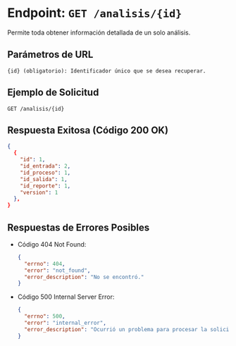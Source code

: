 # Endpoint: `GET /analisis/{id}`

Permite toda obtener información detallada de un solo análisis.

## Parámetros de URL
```http
{id} (obligatorio): Identificador único que se desea recuperar.
```

## Ejemplo de Solicitud
```http
GET /analisis/{id}
```

## Respuesta Exitosa (Código 200 OK)
```json
{
  {
    "id": 1,
    "id_entrada": 2,
    "id_proceso": 1,
    "id_salida": 1,
    "id_reporte": 1,
    "version": 1
  },
}
```

## Respuestas de Errores Posibles
- Código 404 Not Found:

  ```json
  {
    "errno": 404,
    "error": "not_found",
    "error_description": "No se encontró."
  }
  ```

- Código 500 Internal Server Error:
  ```json
  {
    "errno": 500,
    "error": "internal_error",
    "error_description": "Ocurrió un problema para procesar la solicitud"
  }
  ``` 
